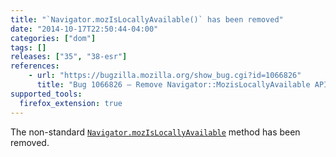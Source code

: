 ```yaml
---
title: "`Navigator.mozIsLocallyAvailable()` has been removed"
date: "2014-10-17T22:50:44-04:00"
categories: ["dom"]
tags: []
releases: ["35", "38-esr"]
references:
    - url: "https://bugzilla.mozilla.org/show_bug.cgi?id=1066826"
      title: "Bug 1066826 – Remove Navigator::MozisLocallyAvailable API"
supported_tools:
  firefox_extension: true
---
```

The non-standard [`Navigator.mozIsLocallyAvailable`](https://developer.mozilla.org/docs/Web/API/Navigator.mozIsLocallyAvailable) method has been removed.
